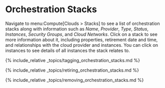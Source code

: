 # Orchestration Stacks

Navigate to menu:Compute\[Clouds \> Stacks\] to see a list of
orchestration stacks along with information such as *Name*, *Provider*,
*Type*, *Status*, *Instances*, *Security Groups*, and *Cloud Networks*.
Click on a stack to see more information about it, including properties,
retirement date and time, and relationships with the cloud provider and
instances. You can click on instances to see details of all instances
the stack relates to.

{% include_relative _topics/tagging_orchestration_stacks.md %}

{% include_relative _topics/retiring_orchestration_stacks.md %}

{% include_relative _topics/removing_orchestration_stacks.md %}
